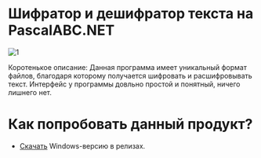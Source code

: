 # Шифратор и дешифратор текста на PascalABC.NET

![1](https://user-images.githubusercontent.com/103532261/177007936-9b08bc59-edce-4027-b9a9-6ad2e44404c5.png)

Коротенькое описание: Данная программа имеет уникальный формат файлов, благодаря которому получается шифровать и расшифровывать текст. Интерфейс у программы довльно простой и понятный, ничего лишнего нет.
# Как попробовать данный продукт?
* [Скачать](https://github.com/YuraFX/FX-Text-Encoder-Decoder/releases/tag/pascal) Windows-версию в релизах.

